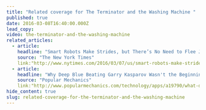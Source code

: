 ```yaml
---
title: "Related coverage for The Terminator and the Washing Machine "
published: true
date: 2016-03-08T16:40:00.000Z
lead_copy:
video: the-terminator-and-the-washing-machine
related_articles:
  - article:
    headline: "Smart Robots Make Strides, but There’s No Need to Flee Just Yet"
    source: "The New York Times"
    link:"http://www.nytimes.com/2016/03/07/us/smart-robots-make-strides-but-theres-no-need-to-flee-just-yet.html?_r=0"
  - article:
    headline: "Why Deep Blue Beating Garry Kasparov Wasn't the Beginning of the End of the Human Race"
    source: "Popular Mechanics"
    link:"http://www.popularmechanics.com/technology/apps/a19790/what-deep-blue-beating-garry-kasparov-reveals-about-todays-artificial-intelligence-panic/?src=TrueAnth_POPMECHANICS_TW&utm_campaign=trueAnthem:+New+Content+(Feed)&utm_content=56dd7a2504d3013cd046734e&utm_medium=trueAnthem&utm_source=twitter"
hide_content: true
slug: related-coverage-for-the-terminator-and-the-washing-machine
---
```


